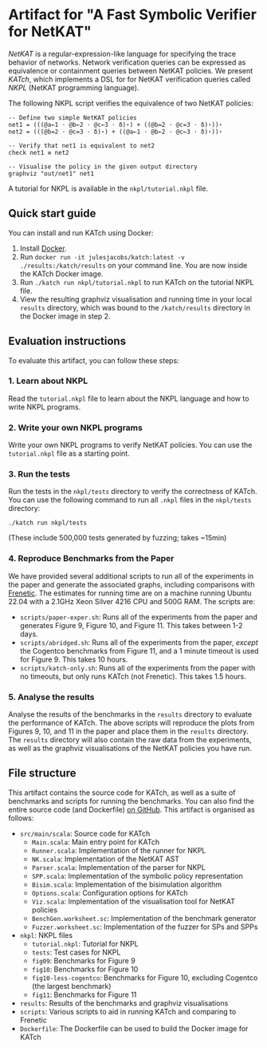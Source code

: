 # Artifact for "A Fast Symbolic Verifier for NetKAT"

*NetKAT* is a regular-expression-like language for specifying the trace behavior of networks. Network verification queries can be expressed as equivalence or containment queries between NetKAT policies. We present *KATch*, which implements a DSL for for NetKAT verification queries called *NKPL* (NetKAT programming language).

The following NKPL script verifies the equivalence of two NetKAT policies:
```
-- Define two simple NetKAT policies
net1 = (((@a←1 ⋅ @b←2 ⋅ @c←3 ⋅ δ)⋆) + ((@b=2 ⋅ @c=3 ⋅ δ)⋆))⋆
net2 = (((@b=2 ⋅ @c=3 ⋅ δ)⋆) + ((@a←1 ⋅ @b←2 ⋅ @c←3 ⋅ δ)⋆))⋆

-- Verify that net1 is equivalent to net2
check net1 ≡ net2

-- Visualise the policy in the given output directory
graphviz "out/net1" net1
```
A tutorial for NKPL is available in the `nkpl/tutorial.nkpl` file.

## Quick start guide

You can install and run KATch using Docker:

1. Install [Docker](https://www.docker.com/get-started/).
2. Run `docker run -it julesjacobs/katch:latest -v ./results:/katch/results` on your command line. You are now inside the KATch Docker image.
3. Run `./katch run nkpl/tutorial.nkpl` to run KATch on the tutorial NKPL file.
4. View the resulting graphviz visualisation and running time in your local `results` directory, which was bound to the `/katch/results` directory in the Docker image in step 2.

## Evaluation instructions

To evaluate this artifact, you can follow these steps:

### 1. Learn about NKPL

Read the `tutorial.nkpl` file to learn about the NKPL language and how to write NKPL programs.

### 2. Write your own NKPL programs

Write your own NKPL programs to verify NetKAT policies. You can use the `tutorial.nkpl` file as a starting point.

### 3. Run the tests

Run the tests in the `nkpl/tests` directory to verify the correctness of KATch. You can use the following command to run all `.nkpl` files in the `nkpl/tests` directory:

```
./katch run nkpl/tests
```

 (These include 500,000 tests generated by fuzzing; takes ~15min)

### 4. Reproduce Benchmarks from the Paper

We have provided several additional scripts to run all of the experiments in the paper and generate the associated graphs, including comparisons with [Frenetic](https://github.com/frenetic-lang/frenetic). The estimates for running time are on a machine running Ubuntu 22.04 with a 2.1GHz Xeon Silver 4216 CPU and 500G RAM. The scripts are:

- `scripts/paper-exper.sh`: Runs all of the experiments from the paper and generates Figure 9, Figure 10, and Figure 11. This takes between 1-2 days.
- `scripts/abridged.sh`: Runs all of the experiments from the paper, *except* the Cogentco benchmarks from Figure 11, and a 1 minute timeout is used for Figure 9. This takes 10 hours.
- `scripts/katch-only.sh`: Runs all of the experiments from the paper with no timeouts, but only runs KATch (not Frenetic). This takes 1.5 hours.

### 5. Analyse the results

Analyse the results of the benchmarks in the `results` directory to evaluate the performance of KATch.
The above scripts will reproduce the plots from Figures 9, 10, and 11 in the paper and place them in the `results` directory. The `results` directory will also contain the raw data from the experiments, as well as the graphviz visualisations of the NetKAT policies you have run.

## File structure

This artifact contains the source code for KATch, as well as a suite of benchmarks and scripts for running the benchmarks. You can also find the entire source code (and Dockerfile) [on GitHub](https://github.com/julesjacobs/KATch/tree/master).
This artifact is organised as follows:

- `src/main/scala`: Source code for KATch
  - `Main.scala`: Main entry point for KATch
  - `Runner.scala`: Implementation of the runner for NKPL
  - `NK.scala`: Implementation of the NetKAT AST
  - `Parser.scala`: Implementation of the parser for NKPL
  - `SPP.scala`: Implementation of the symbolic policy representation
  - `Bisim.scala`: Implementation of the bisimulation algorithm
  - `Options.scala`: Configuration options for KATch
  - `Viz.scala`: Implementation of the visualisation tool for NetKAT policies
  - `BenchGen.worksheet.sc`: Implementation of the benchmark generator
  - `Fuzzer.worksheet.sc`: Implementation of the fuzzer for SPs and SPPs
- `nkpl`: NKPL files
  - `tutorial.nkpl`: Tutorial for NKPL
  - `tests`: Test cases for NKPL
  - `fig09`: Benchmarks for Figure 9
  - `fig10`: Benchmarks for Figure 10
  - `fig10-less-cogentco`: Benchmarks for Figure 10, excluding Cogentco (the largest benchmark)
  - `fig11`: Benchmarks for Figure 11
- `results`: Results of the benchmarks and graphviz visualisations
- `scripts`: Various scripts to aid in running KATch and comparing to Frenetic
- `Dockerfile`: The Dockerfile can be used to build the Docker image for KATch
